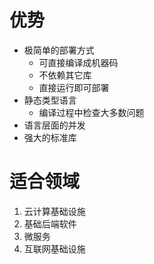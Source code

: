 # 优势

- 极简单的部署方式
	- 可直接编译成机器码
	- 不依赖其它库
	- 直接运行即可部署
- 静态类型语言
	- 编译过程中检查大多数问题
- 语言层面的并发
- 强大的标准库

# 适合领域

1. 云计算基础设施
2. 基础后端软件
3. 微服务
4. 互联网基础设施